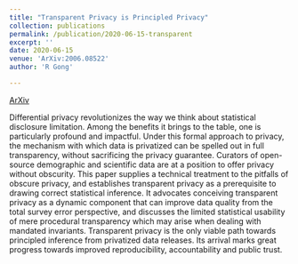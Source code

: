 ```yaml
---
title: "Transparent Privacy is Principled Privacy"
collection: publications
permalink: /publication/2020-06-15-transparent
excerpt: ''
date: 2020-06-15
venue: 'ArXiv:2006.08522'
author: 'R Gong'

---
```



[ArXiv](https://arxiv.org/abs/2006.08522)

Differential privacy revolutionizes the way we think about statistical disclosure limitation. Among the benefits it brings to the table, one is particularly profound and impactful. Under this formal approach to privacy, the mechanism with which data is privatized can be spelled out in full transparency, without sacrificing the privacy guarantee. Curators of open-source demographic and scientific data are at a position to offer privacy without obscurity. This paper supplies a technical treatment to the pitfalls of obscure privacy, and establishes transparent privacy as a prerequisite to drawing correct statistical inference. It advocates conceiving transparent privacy as a dynamic component that can improve data quality from the total survey error perspective, and discusses the limited statistical usability of mere procedural transparency which may arise when dealing with mandated invariants. Transparent privacy is the only viable path towards principled inference from privatized data releases. Its arrival marks great progress towards improved reproducibility, accountability and public trust.
